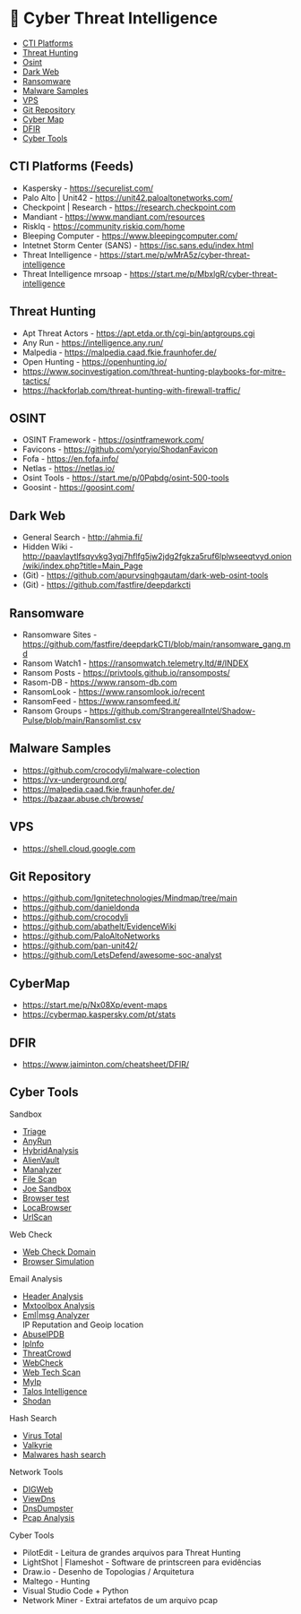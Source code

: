 # 🔎 Cyber Threat Intelligence 
* [CTI Platforms](#threat-intel)
* [Threat Hunting](#threat-hunting)
* [Osint](#Osint)
* [Dark Web](#dark-web)
* [Ransomware](#ransomware)
* [Malware Samples](#malware-samples)
* [VPS](#vps)
* [Git Repository](#git-repository)
* [Cyber Map](#cyber-map)
* [DFIR](#dfir)
* [Cyber Tools](#Cyber-Tools)

## CTI Platforms (Feeds) 

- Kaspersky - https://securelist.com/
- Palo Alto | Unit42 - https://unit42.paloaltonetworks.com/
- Checkpoint | Research - https://research.checkpoint.com
- Mandiant - https://www.mandiant.com/resources
- RiskIq - https://community.riskiq.com/home
- Bleeping Computer - https://www.bleepingcomputer.com/
- Intetnet Storm Center (SANS) - https://isc.sans.edu/index.html
- Threat Intelligence - https://start.me/p/wMrA5z/cyber-threat-intelligence
- Threat Intelligence mrsoap - https://start.me/p/MbxlgR/cyber-threat-intelligence

## Threat Hunting

- Apt Threat Actors - https://apt.etda.or.th/cgi-bin/aptgroups.cgi
- Any Run - https://intelligence.any.run/
- Malpedia - https://malpedia.caad.fkie.fraunhofer.de/
- Open Hunting - https://openhunting.io/
- https://www.socinvestigation.com/threat-hunting-playbooks-for-mitre-tactics/
- https://hackforlab.com/threat-hunting-with-firewall-traffic/

## OSINT

- OSINT Framework - https://osintframework.com/
- Favicons - https://github.com/yoryio/ShodanFavicon
- Fofa - https://en.fofa.info/
- Netlas - https://netlas.io/
- Osint Tools - https://start.me/p/0Pqbdg/osint-500-tools
- Goosint - https://goosint.com/

## Dark Web

- General Search - http://ahmia.fi/
- Hidden Wiki - http://paavlaytlfsqyvkg3yqj7hflfg5jw2jdg2fgkza5ruf6lplwseeqtvyd.onion/wiki/index.php?title=Main_Page
- (Git) - https://github.com/apurvsinghgautam/dark-web-osint-tools
- (Git) - https://github.com/fastfire/deepdarkcti

## Ransomware

- Ransomware Sites - https://github.com/fastfire/deepdarkCTI/blob/main/ransomware_gang.md
- Ransom Watch1 - https://ransomwatch.telemetry.ltd/#/INDEX
- Ransom Posts - https://privtools.github.io/ransomposts/
- Rasom-DB - https://www.ransom-db.com
- RansomLook - https://www.ransomlook.io/recent
- RansomFeed - https://www.ransomfeed.it/
- Ransom Groups - https://github.com/StrangerealIntel/Shadow-Pulse/blob/main/Ransomlist.csv

## Malware Samples 

- https://github.com/crocodyli/malware-colection
- https://vx-underground.org/
- https://malpedia.caad.fkie.fraunhofer.de/
- https://bazaar.abuse.ch/browse/
  

## VPS

- https://shell.cloud.google.com

## Git Repository

- https://github.com/Ignitetechnologies/Mindmap/tree/main
- https://github.com/danieldonda
- https://github.com/crocodyli
- https://github.com/abathelt/EvidenceWiki
- https://github.com/PaloAltoNetworks
- https://github.com/pan-unit42/
- https://github.com/LetsDefend/awesome-soc-analyst

## CyberMap
- https://start.me/p/Nx08Xp/event-maps
- https://cybermap.kaspersky.com/pt/stats

## DFIR

- https://www.jaiminton.com/cheatsheet/DFIR/

## Cyber Tools

Sandbox

- [Triage](https://tria.ge/)
- [AnyRun](https://any.run/)
- [HybridAnalysis](https://www.hybrid-analysis.com/)
- [AlienVault](https://otx.alienvault.com/browse/global/pulses?include_inactive=0&sort=-modified&page=1)
- [Manalyzer](https://manalyzer.org/)
- [File Scan](https://www.filescan.io/scan)
- [Joe Sandbox](https://www.joesandbox.com)
- [Browser test ](https://www.browserling.com/)
- [LocaBrowser](https://www.locabrowser.com/)
- [UrlScan](https://urlscan.io/)

Web Check
- [Web Check Domain](https://web-check.xyz/)
- [Browser Simulation](https://www.wannabrowser.ne)

Email Analysis
 - [Header Analysis](https://toolbox.googleapps.com/apps/messageheader/)
 - [Mxtoolbox Analysis](https://mxtoolbox.com/EmailHeaders.aspx)
 - [Eml|msg Analyzer](https://eml-analyzer.herokuapp.com/#/)    
IP Reputation and Geoip location
- [AbuseIPDB](https://www.abuseipdb.com/) 
- [IpInfo](https://ipinfo.io/)
- [ThreatCrowd](https://ci-www.threatcrowd.org/)
- [WebCheck](https://web-check.as93.net/)
- [Web Tech Scan](https://sitereport.netcraft.com/)
- [MyIp](https://myip.ms/)
- [Talos Intelligence](https://talosintelligence.com/reputation_center)
- [Shodan](https://www.shodan.io)


Hash Search
- [Virus Total](https://www.virustotal.com/)
- [Valkyrie](https://valkyrie.comodo.com/)
- [Malwares hash search](https://www.malwares.com)


Network Tools
- [DIGWeb](https://www.digwebinterface.com/)
- [ViewDns](https://viewdns.info/)
- [DnsDumpster](https://dnsdumpster.com/)
- [Pcap Analysis](https://apackets.com)


Cyber Tools
 - PilotEdit - Leitura de grandes arquivos para Threat Hunting
 - LightShot | Flameshot - Software de printscreen para evidências
 - Draw.io - Desenho de Topologias / Arquitetura
 - Maltego - Hunting
 - Visual Studio Code + Python
 - Network Miner - Extrai artefatos de um arquivo pcap


 
 
